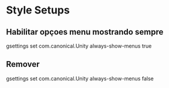 # Style Setups

## Habilitar opçoes menu mostrando sempre
gsettings set com.canonical.Unity always-show-menus true

## Remover
gsettings set com.canonical.Unity always-show-menus false
